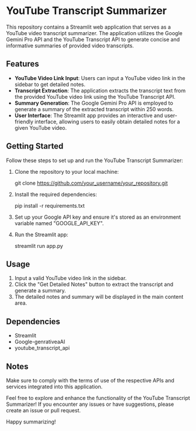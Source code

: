 # YouTube Transcript Summarizer

This repository contains a Streamlit web application that serves as a YouTube video transcript summarizer. The application utilizes the Google Gemini Pro API and the YouTube Transcript API to generate concise and informative summaries of provided video transcripts.

## Features

- **YouTube Video Link Input**: Users can input a YouTube video link in the sidebar to get detailed notes.
- **Transcript Extraction**: The application extracts the transcript text from the provided YouTube video link using the YouTube Transcript API.
- **Summary Generation**: The Google Gemini Pro API is employed to generate a summary of the extracted transcript within 250 words.
- **User Interface**: The Streamlit app provides an interactive and user-friendly interface, allowing users to easily obtain detailed notes for a given YouTube video.

## Getting Started

Follow these steps to set up and run the YouTube Transcript Summarizer:

1. Clone the repository to your local machine:
   
   git clone https://github.com/your_username/your_repository.git

2. Install the required dependencies:
   
   pip install -r requirements.txt

3. Set up your Google API key and ensure it's stored as an environment variable named "GOOGLE_API_KEY". 

4. Run the Streamlit app:

   streamlit run app.py

## Usage

1. Input a valid YouTube video link in the sidebar.
2. Click the "Get Detailed Notes" button to extract the transcript    and generate a summary.
3. The detailed notes and summary will be displayed in the main content area.

## Dependencies
  
  - Streamlit
  - Google-genrativeaAI
  - youtube_transcript_api

## Notes

Make sure to comply with the terms of use of the respective APIs and services integrated into this application.

Feel free to explore and enhance the functionality of the YouTube Transcript Summarizer! If you encounter any issues or have suggestions, please create an issue or pull request.

Happy summarizing!